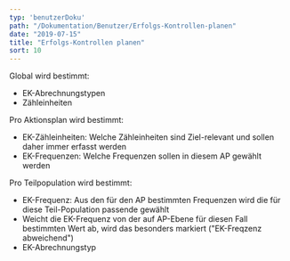 ```yaml
---
typ: 'benutzerDoku'
path: "/Dokumentation/Benutzer/Erfolgs-Kontrollen-planen"
date: "2019-07-15"
title: "Erfolgs-Kontrollen planen"
sort: 10
---
```


Global wird bestimmt:
- EK-Abrechnungstypen
- Zähleinheiten

Pro Aktionsplan wird bestimmt:
- EK-Zähleinheiten: Welche Zähleinheiten sind Ziel-relevant und sollen daher immer erfasst werden
- EK-Frequenzen: Welche Frequenzen sollen in diesem AP gewählt werden

Pro Teilpopulation wird bestimmt:
- EK-Frequenz: Aus den für den AP bestimmten Frequenzen wird die für diese Teil-Population passende gewählt
- Weicht die EK-Frequenz von der auf AP-Ebene für diesen Fall bestimmten Wert ab, wird das besonders markiert ("EK-Freqzenz abweichend")
- EK-Abrechnungstyp

